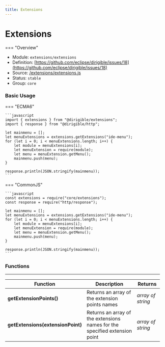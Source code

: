 ```yaml
---
title: Extensions
---
```


Extensions
===

=== "Overview"
- Module: `extensions/extensions`
- Definition: [https://github.com/eclipse/dirigible/issues/18](https://github.com/eclipse/dirigible/issues/18)
- Source: [/extensions/extensions.js](https://github.com/eclipse/dirigible/blob/master/components/api-extensions/src/main/resources/META-INF/dirigible/extensions/extensions.js)
- Status: `stable`
- Group: `core`

### Basic Usage

=== "ECMA6"

    ```javascript
    import { extensions } from "@dirigible/extensions";
    import { response } from "@dirigible/http";

    let mainmenu = [];
    let menuExtensions = extensions.getExtensions("ide-menu");
    for (let i = 0; i < menuExtensions.length; i++) {
        let module = menuExtensions[i];
        let menuExtension = require(module);
        let menu = menuExtension.getMenu();
        mainmenu.push(menu);
    }

    response.println(JSON.stringify(mainmenu));
    ```

=== "CommonJS"

    ```javascript
    const extensions = require("core/extensions");
    const response = require("http/response");

    let mainmenu = [];
    let menuExtensions = extensions.getExtensions("ide-menu");
    for (let i = 0; i < menuExtensions.length; i++) {
        let module = menuExtensions[i];
        let menuExtension = require(module);
        let menu = menuExtension.getMenu();
        mainmenu.push(menu);
    }

    response.println(JSON.stringify(mainmenu));
    ```


### Functions

---

Function     | Description | Returns
------------ | ----------- | --------
**getExtensionPoints()** | Returns an array of the extension points names | *array of string*
**getExtensions(extensionPoint)**   | Returns an array of the extensions names for the specified extension point | *array of string*
